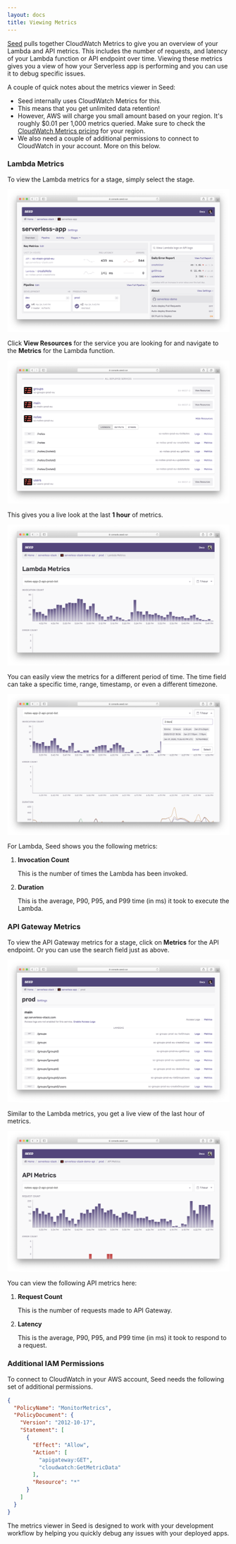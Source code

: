 ```yaml
---
layout: docs
title: Viewing Metrics
---
```


[Seed](/) pulls together CloudWatch Metrics to give you an overview of your Lambda and API metrics. This includes the number of requests, and latency of your Lambda function or API endpoint over time. Viewing these metrics gives you a view of how your Serverless app is performing and you can use it to debug specific issues.

A couple of quick notes about the metrics viewer in Seed:

- Seed internally uses CloudWatch Metrics for this.
- This means that you get unlimited data retention!
- However, AWS will charge you small amount based on your region. It's roughly $0.01 per 1,000 metrics queried. Make sure to check the [CloudWatch Metrics pricing](https://aws.amazon.com/cloudwatch/pricing/) for your region.
- We also need a couple of additional permissions to connect to CloudWatch in your account. More on this below.

### Lambda Metrics

To view the Lambda metrics for a stage, simply select the stage.

![Select stage](/assets/docs/viewing-metrics/select-stage.png)

Click **View Resources** for the service you are looking for and navigate to the **Metrics** for the Lambda function.

![Stage view resources](/assets/docs/viewing-metrics/stage-view-resources.png)

This gives you a live look at the last **1 hour** of metrics.

![Lambda Metrics Live](/assets/docs/viewing-metrics/lambda-metrics-live.png)

You can easily view the metrics for a different period of time. The time field can take a specific time, range, timestamp, or even a different timezone.

![Lambda Logs change duration filter](/assets/docs/viewing-metrics/lambda-metrics-change-duration-filter.png)

For Lambda, Seed shows you the following metrics:

1. **Invocation Count**

   This is the number of times the Lambda has been invoked.

2. **Duration**

   This is the average, P90, P95, and P99 time (in ms) it took to execute the Lambda.

### API Gateway Metrics

To view the API Gateway metrics for a stage, click on **Metrics** for the API endpoint. Or you can use the search field just as above.

![Stage API Metrics](/assets/docs/viewing-metrics/stage-api-metrics.png)

Similar to the Lambda metrics, you get a live view of the last hour of metrics.

![API Metrics Live](/assets/docs/viewing-metrics/api-metrics-live.png)

You can view the following API metrics here:

1. **Request Count**

   This is the number of requests made to API Gateway.

2. **Latency**

   This is the average, P90, P95, and P99 time (in ms) it took to respond to a request.

### Additional IAM Permissions

To connect to CloudWatch in your AWS account, Seed needs the following set of additional permissions.
  
``` json
{
  "PolicyName": "MonitorMetrics",
  "PolicyDocument": {
    "Version": "2012-10-17",
    "Statement": [
      {
        "Effect": "Allow",
        "Action": [
          "apigateway:GET",
          "cloudwatch:GetMetricData"
        ],
        "Resource": "*"
      }
    ]
  }
}
```

The metrics viewer in Seed is designed to work with your development workflow by helping you quickly debug any issues with your deployed apps.
